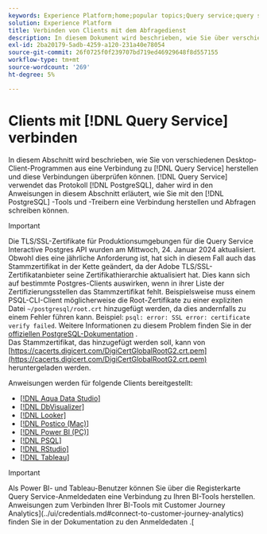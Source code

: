 ```yaml
---
keywords: Experience Platform;home;popular topics;Query service;query service;connect;connect to query service;aqua data studio;Aqua Data Studio;Looker;looker;Postico;postico;Power BI;power bi;psql;rstudio;PSQL;RStudio;Tableau;tableau;
solution: Experience Platform
title: Verbinden von Clients mit dem Abfragedienst
description: In diesem Dokument wird beschrieben, wie Sie über verschiedene Desktop-Client-Anwendungen eine Verbindung zu Query Service herstellen und diese Verbindungen überprüfen können.
exl-id: 2ba20179-5adb-4259-a120-231a40e78054
source-git-commit: 26f0725f0f239707bd719ed46929648f8d557155
workflow-type: tm+mt
source-wordcount: '269'
ht-degree: 5%

---
```


# Clients mit [!DNL Query Service] verbinden

In diesem Abschnitt wird beschrieben, wie Sie von verschiedenen Desktop-Client-Programmen aus eine Verbindung zu [!DNL Query Service] herstellen und diese Verbindungen überprüfen können. [!DNL Query Service] verwendet das Protokoll [!DNL PostgreSQL], daher wird in den Anweisungen in diesem Abschnitt erläutert, wie Sie mit den [!DNL PostgreSQL] -Tools und -Treibern eine Verbindung herstellen und Abfragen schreiben können.

>[!IMPORTANT]
>
>Die TLS/SSL-Zertifikate für Produktionsumgebungen für die Query Service Interactive Postgres API wurden am Mittwoch, 24. Januar 2024 aktualisiert.<br>Obwohl dies eine jährliche Anforderung ist, hat sich in diesem Fall auch das Stammzertifikat in der Kette geändert, da der Adobe TLS/SSL-Zertifikatanbieter seine Zertifikathierarchie aktualisiert hat. Dies kann sich auf bestimmte Postgres-Clients auswirken, wenn in ihrer Liste der Zertifizierungsstellen das Stammzertifikat fehlt. Beispielsweise muss einem PSQL-CLI-Client möglicherweise die Root-Zertifikate zu einer expliziten Datei `~/postgresql/root.crt` hinzugefügt werden, da dies andernfalls zu einem Fehler führen kann. Beispiel: `psql: error: SSL error: certificate verify failed`. Weitere Informationen zu diesem Problem finden Sie in der [offiziellen PostgreSQL-Dokumentation](https://www.postgresql.org/docs/current/libpq-ssl.html#LIBQ-SSL-CERTIFICATES) .<br>Das Stammzertifikat, das hinzugefügt werden soll, kann von [https://cacerts.digicert.com/DigiCertGlobalRootG2.crt.pem](https://cacerts.digicert.com/DigiCertGlobalRootG2.crt.pem) heruntergeladen werden.

Anweisungen werden für folgende Clients bereitgestellt:

- [[!DNL Aqua Data Studio]](./aqua-data-studio.md)
- [[!DNL DbVisualizer]](./dbvisulaizer.md)
- [[!DNL Looker]](./looker.md)
- [[!DNL Postico (Mac)]](./postico.md)
- [[!DNL Power BI (PC)]](./power-bi.md)
- [[!DNL PSQL]](./psql.md)
- [[!DNL RStudio]](./rstudio.md)
- [[!DNL Tableau]](./tableau.md)

>[!IMPORTANT]
>
>Als Power BI- und Tableau-Benutzer können Sie über die Registerkarte Query Service-Anmeldedaten eine Verbindung zu Ihren BI-Tools herstellen. Anweisungen zum Verbinden Ihrer BI-Tools mit Customer Journey Analytics](../ui/credentials.md#connect-to-customer-journey-analytics) finden Sie in der Dokumentation zu den Anmeldedaten .[
